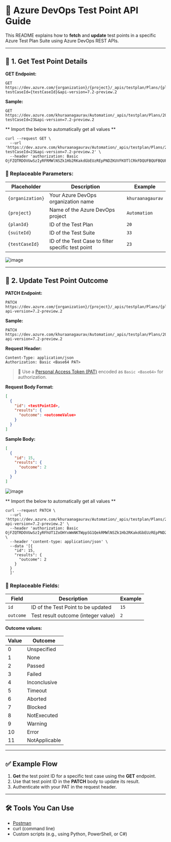 
# 📘 Azure DevOps Test Point API Guide

This README explains how to **fetch** and **update** test points in a specific Azure Test Plan Suite using Azure DevOps REST APIs.

---

## 🔹 1. Get Test Point Details

**GET Endpoint:**

```
GET https://dev.azure.com/{organization}/{project}/_apis/testplan/Plans/{planId}/Suites/{suiteId}/TestPoint?testCaseId={testCaseId}&api-version=7.2-preview.2
```

**Sample:**

```
GET https://dev.azure.com/khuraanagaurav/Automation/_apis/testplan/Plans/20/Suites/33/TestPoint?testCaseId=23&api-version=7.2-preview.2
```

** Import the below to automatically get all values **
```
curl --request GET \
  --url 'https://dev.azure.com/khuraanagaurav/Automation/_apis/testplan/Plans/20/Suites/33/TestPoint?testCaseId=23&api-version=7.2-preview.2' \
  --header 'authorization: Basic OjFZQTRDOVUwSzIyRFRMWlNSZk1Hb2RKakdGbEUzREpPNDZKUVFKOTlCRkFDQUFBQUFBQUFBQUFBQVNBWkRPQWtFVA=='
```

### 🔄 Replaceable Parameters:
| Placeholder        | Description                                      | Example             |
|--------------------|--------------------------------------------------|---------------------|
| `{organization}`   | Your Azure DevOps organization name              | `khuraanagaurav`    |
| `{project}`        | Name of the Azure DevOps project                 | `Automation`        |
| `{planId}`         | ID of the Test Plan                              | `20`                |
| `{suiteId}`        | ID of the Test Suite                             | `33`                |
| `{testCaseId}`     | ID of the Test Case to filter specific test point| `23`                |

![image](https://github.com/user-attachments/assets/6689119f-2980-4167-9277-8d7f8559400b)


---

## 🔹 2. Update Test Point Outcome

**PATCH Endpoint:**

```
PATCH https://dev.azure.com/{organization}/{project}/_apis/testplan/Plans/{planId}/Suites/{suiteId}/TestPoint?api-version=7.2-preview.2
```

**Sample:**

```
PATCH https://dev.azure.com/khuraanagaurav/Automation/_apis/testplan/Plans/20/Suites/33/TestPoint?api-version=7.2-preview.2
```

**Request Header:**

```
Content-Type: application/json
Authorization: Basic <Base64 PAT>
```

> 🔐 Use a [Personal Access Token (PAT)](https://learn.microsoft.com/en-us/azure/devops/organizations/accounts/use-personal-access-tokens-to-authenticate) encoded as `Basic <Base64>` for authorization.

**Request Body Format:**

```json
[
  {
    "id": <testPointId>,
    "results": {
      "outcome": <outcomeValue>
    }
  }
]
```

**Sample Body:**

```json
[
  {
    "id": 15,
    "results": {
      "outcome": 2
    }
  }
]
```
![image](https://github.com/user-attachments/assets/3816195e-a7a9-4673-982d-cc6b018d8715)

** Import the below to automatically get all values **
```
curl --request PATCH \
  --url 'https://dev.azure.com/khuraanagaurav/Automation/_apis/testplan/Plans/20/Suites/33/TestPoint?api-version=7.2-preview.2' \
  --header 'authorization: Basic OjFZQTRDOVUwSzIyRFhUT1ZoOHYxWmNKTWppSG1QekRMWlNSZk1Hb2RKakdGbEUzREpPNDZKUVFKOTlCRkFDQUFBQUFBQUFBQUFBQVNBWkRPQWtFVA==' \
  --header 'content-type: application/json' \
  --data '[{
    "id": 15,
    "results": {
      "outcome": 2
    }
  }
  ]'
```
  
### 🔄 Replaceable Fields:

| Field          | Description                                      | Example |
|----------------|--------------------------------------------------|---------|
| `id`           | ID of the Test Point to be updated               | `15`    |
| `outcome`      | Test result outcome (integer value)              | `2`     |

**Outcome values:**

| Value | Outcome        |
|-------|----------------|
| 0     | Unspecified    |
| 1     | None           |
| 2     | Passed         |
| 3     | Failed         |
| 4     | Inconclusive   |
| 5     | Timeout        |
| 6     | Aborted        |
| 7     | Blocked        |
| 8     | NotExecuted    |
| 9     | Warning        |
| 10    | Error          |
| 11    | NotApplicable  |

---

## ✅ Example Flow

1. **Get** the test point ID for a specific test case using the **GET** endpoint.
2. Use that test point ID in the **PATCH** body to update its result.
3. Authenticate with your PAT in the request header.

---

## 🛠 Tools You Can Use

- [Postman](https://www.postman.com/)
- curl (command line)
- Custom scripts (e.g., using Python, PowerShell, or C#)
